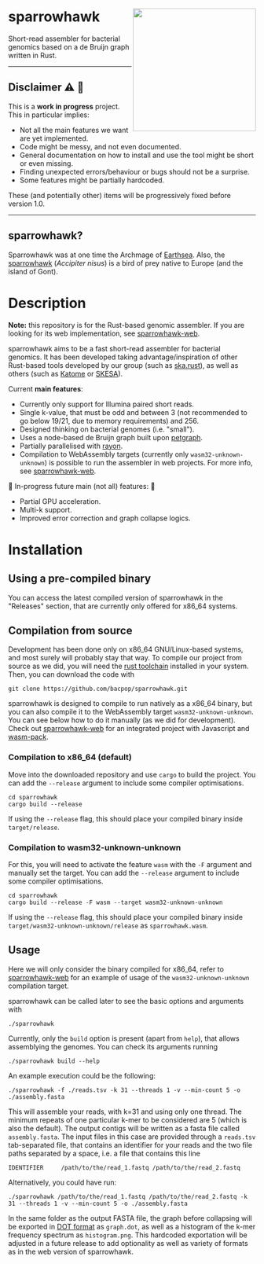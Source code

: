 # sparrowhawk <img src='sparrowhawk_logo.png' align="right" height="250" />
Short-read assembler for bacterial genomics based on a de Bruijn graph written in Rust.

---
## Disclaimer :warning: :construction:
This is a **work in progress** project. This in particular implies:

- Not all the main features we want are yet implemented.
- Code might be messy, and not even documented.
- General documentation on how to install and use the tool might be short or even missing.
- Finding unexpected errors/behaviour or bugs should not be a surprise.
- Some features might be partially hardcoded.

These (and potentially other) items will be progressively fixed before version 1.0.

---


## sparrowhawk?
Sparrowhawk was at one time the Archmage of [Earthsea](https://en.wikipedia.org/wiki/Earthsea).
Also, the [sparrowhawk](https://en.wikipedia.org/wiki/Eurasian_sparrowhawk) (*Accipiter nisus*) is a bird of prey native to Europe (and the island of Gont).

# Description

**Note:** this repository is for the Rust-based genomic assembler. If you are looking for its web implementation, see [sparrowhawk-web](https://github.com/bacpop/sparrowhawk-web).

sparrowhawk aims to be a fast short-read assembler for bacterial genomics. It has been developed taking advantage/inspiration of other Rust-based tools developed by our group (such as [ska.rust](https://github.com/bacpop/ska.rust)), as well as others (such as [Katome](https://github.com/fuine/katome) or [SKESA](https://github.com/ncbi/SKESA)).

Current **main features**:
- Currently only support for Illumina paired short reads.
- Single k-value, that must be odd and between 3 (not recommended to go below 19/21, due to memory requirements) and 256.
- Designed thinking on bacterial genomes (i.e. "small").
- Uses a node-based de Bruijn graph built upon [petgraph](https://docs.rs/petgraph/latest/petgraph).
- Partially parallelised with [rayon](https://docs.rs/rayon/latest/rayon).
- Compilation to WebAssembly targets (currently only `wasm32-unknown-unknown`) is possible to run the assembler in web projects. For more info, see [sparrowhawk-web](https://github.com/bacpop/sparrowhawk-web).

:construction: In-progress future main (not all) features: :construction:
- Partial GPU acceleration.
- Multi-k support.
- Improved error correction and graph collapse logics.


# Installation
## Using a pre-compiled binary
You can access the latest compiled version of sparrowhawk in the "Releases" section, that are currently only offered for x86_64 systems.


## Compilation from source
Development has been done only on x86_64 GNU/Linux-based systems, and most surely will probably stay that way. To compile our project from source as we did, you will need the [rust toolchain](https://www.rust-lang.org/tools/install) installed in your system. Then, you can download the code with

```
git clone https://github.com/bacpop/sparrowhawk.git
```

sparrowhawk is designed to compile to run natively as a x86_64 binary, but you can also compile it to the WebAssembly target `wasm32-unknown-unknown`. You can see below how to do it manually (as we did for development). Check out [sparrowhawk-web](https://github.com/bacpop/sparrowhawk-web) for an integrated project with Javascript and [wasm-pack](https://github.com/rustwasm/wasm-pack).

### Compilation to x86_64 (default)
Move into the downloaded repository and use `cargo` to build the project. You can add the `--release` argument to include some compiler optimisations.

```
cd sparrowhawk
cargo build --release
```

If using the `--release` flag, this should place your compiled binary inside `target/release`.

### Compilation to wasm32-unknown-unknown
For this, you will need to activate the feature `wasm` with the `-F` argument and manually set the target. You can add the `--release` argument to include some compiler optimisations.

```
cd sparrowhawk
cargo build --release -F wasm --target wasm32-unknown-unknown
```

If using the `--release` flag, this should place your compiled binary inside `target/wasm32-unknown-unknown/release` as `sparrowhawk.wasm`.


## Usage
Here we will only consider the binary compiled for x86_64, refer to [sparrowhawk-web](https://github.com/bacpop/sparrowhawk-web) for an example of usage of the `wasm32-unknown-unknown` compilation target.

sparrowhawk can be called later to see the basic options and arguments with

```
./sparrowhawk
```

Currently, only the `build` option is present (apart from `help`), that allows assemblying the genomes. You can check its arguments running

```
./sparrowhawk build --help
```

An example execution could be the following:

```
./sparrowhawk -f ./reads.tsv -k 31 --threads 1 -v --min-count 5 -o ./assembly.fasta
```

This will assemble your reads, with k=31 and using only one thread. The minimum repeats of one particular k-mer to be considered are 5 (which is also the default). The output contigs will be written as a fasta file called `assembly.fasta`. The input files in this case are provided through a `reads.tsv` tab-separated file, that contains an identifier for your reads and the two file paths separated by a space, i.e. a file that contains this line

```
IDENTIFIER     /path/to/the/read_1.fastq /path/to/the/read_2.fastq
```

Alternatively, you could have run:

```
./sparrowhawk /path/to/the/read_1.fastq /path/to/the/read_2.fastq -k 31 --threads 1 -v --min-count 5 -o ./assembly.fasta
```

In the same folder as the output FASTA file, the graph before collapsing will be exported in [DOT format](https://en.wikipedia.org/wiki/DOT_%28graph_description_language%29) as `graph.dot`, as well as a histogram of the k-mer frequency spectrum as `histogram.png`. This hardcoded exportation will be adjusted in a future release to add optionality as well as variety of formats as in the web version of sparrowhawk.

